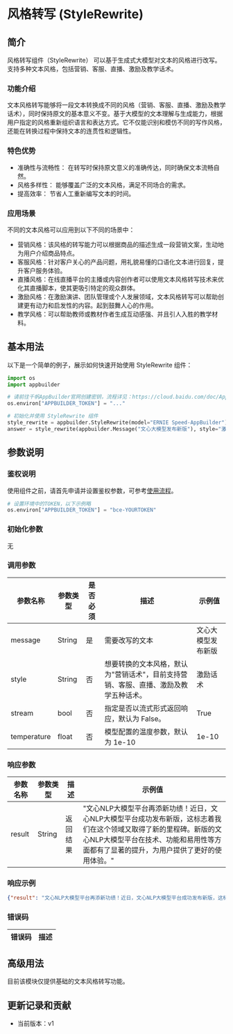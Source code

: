 # 风格转写 (StyleRewrite)

## 简介
风格转写组件（StyleRewrite） 可以基于生成式大模型对文本的风格进行改写。支持多种文本风格，包括营销、客服、直播、激励及教学话术。


### 功能介绍
文本风格转写能够将一段文本转换成不同的风格（营销、客服、直播、激励及教学话术），同时保持原文的基本意义不变。基于大模型的文本理解与生成能力，根据用户指定的风格重新组织语言和表达方式。它不仅能识别和模仿不同的写作风格，还能在转换过程中保持文本的连贯性和逻辑性。

### 特色优势
- 准确性与流畅性： 在转写时保持原文意义的准确传达，同时确保文本流畅自然。
- 风格多样性： 能够覆盖广泛的文本风格，满足不同场合的需求。
- 提高效率： 节省人工重新编写文本的时间。

### 应用场景
不同的文本风格可以应用到以下不同的场景中：
- 营销风格：该风格的转写能力可以根据商品的描述生成一段营销文案，生动地为用户介绍商品特点。
- 客服风格：针对客户关心的产品问题，用礼貌易懂的口语化文本进行回复，提升客户服务体验。
- 直播风格：在线直播平台的主播或内容创作者可以使用文本风格转写技术来优化其直播脚本，使其更吸引特定的观众群体。
- 激励风格：在激励演讲、团队管理或个人发展领域，文本风格转写可以帮助创建更有动力和启发性的内容。起到鼓舞人心的作用。
- 教学风格：可以帮助教师或教材作者生成互动感强、并且引人入胜的教学材料。


## 基本用法

以下是一个简单的例子，展示如何快速开始使用 StyleRewrite 组件：

```python
import os
import appbuilder

# 请前往千帆AppBuilder官网创建密钥，流程详见：https://cloud.baidu.com/doc/AppBuilder/s/Olq6grrt6#1%E3%80%81%E5%88%9B%E5%BB%BA%E5%AF%86%E9%92%A5
os.environ["APPBUILDER_TOKEN"] = "..."

# 初始化并使用 StyleRewrite 组件
style_rewrite = appbuilder.StyleRewrite(model="ERNIE Speed-AppBuilder")
answer = style_rewrite(appbuilder.Message("文心大模型发布新版"), style="激励话术")
```



## 参数说明

### 鉴权说明
使用组件之前，请首先申请并设置鉴权参数，可参考[使用流程](https://cloud.baidu.com/doc/AppBuilder/s/Olq6grrt6#1%E3%80%81%E5%88%9B%E5%BB%BA%E5%AF%86%E9%92%A5)。
```python
# 设置环境中的TOKEN，以下示例略
os.environ["APPBUILDER_TOKEN"] = "bce-YOURTOKEN"
```

### 初始化参数
无

### 调用参数
|参数名称 |参数类型 |是否必须 |描述 |示例值|
|--------|--------|--------|----|------|
|message |String  |是 |需要改写的文本|文心大模型发布新版|
|style|String|否 |想要转换的文本风格，默认为"营销话术"，目前支持营销、客服、直播、激励及教学五种话术。|激励话术|
|stream|bool|否 |指定是否以流式形式返回响应，默认为 False。|True|
|temperature|float|否 |模型配置的温度参数，默认为 1e-10|1e-10|

### 响应参数
|参数名称 |参数类型 |描述 |示例值|
|--------|--------|----|------|
|result  |String  |返回结果|"文心NLP大模型平台再添新功绩！近日，文心NLP大模型平台成功发布新版，这标志着我们在这个领域又取得了新的里程碑。新版的文心NLP大模型平台在技术、功能和易用性等方面都有了显著的提升，为用户提供了更好的使用体验。"|

### 响应示例
```json
{"result": "文心NLP大模型平台再添新功绩！近日，文心NLP大模型平台成功发布新版，这标志着我们在这个领域又取得了新的里程碑。新版的文心NLP大模型平台在技术、功能和易用性等方面都有了显著的提升，为用户提供了更好的使用体验。"}
```

### 错误码
|错误码|描述|
|------|---|

## 高级用法

目前该模块仅提供基础的文本风格转写功能。


## 更新记录和贡献
* 当前版本：v1
